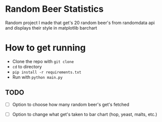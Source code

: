 # Random Beer Statistics

Random project I made that get's 20 random beer's from randomdata api
and displays their style in matplotlib barchart

# How to get running

- Clone the repo with `git clone`
- `cd` to directory
- `pip install -r requirements.txt`
- Run with `python main.py`

## TODO
- [ ] Option to choose how many random beer's get's fetched
- [ ] Option to change what get's taken to bar chart (hop, yeast, malts, etc.)

